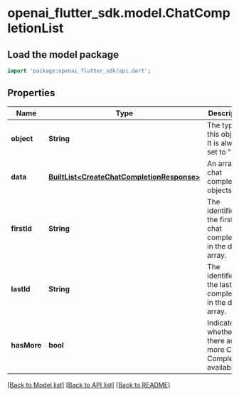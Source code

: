 # openai_flutter_sdk.model.ChatCompletionList

## Load the model package
```dart
import 'package:openai_flutter_sdk/api.dart';
```

## Properties
Name | Type | Description | Notes
------------ | ------------- | ------------- | -------------
**object** | **String** | The type of this object. It is always set to \"list\".  | [default to 'list']
**data** | [**BuiltList&lt;CreateChatCompletionResponse&gt;**](CreateChatCompletionResponse.md) | An array of chat completion objects.  | 
**firstId** | **String** | The identifier of the first chat completion in the data array. | 
**lastId** | **String** | The identifier of the last chat completion in the data array. | 
**hasMore** | **bool** | Indicates whether there are more Chat Completions available. | 

[[Back to Model list]](../README.md#documentation-for-models) [[Back to API list]](../README.md#documentation-for-api-endpoints) [[Back to README]](../README.md)


